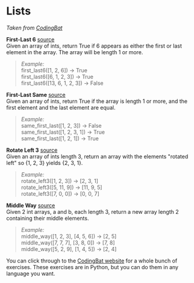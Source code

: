 # Lists

*Taken from [CodingBat](http://codingbat.com)*

**First-Last 6** [source](http://codingbat.com/prob/p181624)   
Given an array of ints, return True if 6 appears as either the first or last element in the array. The array will be length 1 or more. 

> *Example:*    
first_last6([1, 2, 6]) → True  
first_last6([6, 1, 2, 3]) → True  
first_last6([13, 6, 1, 2, 3]) → False  

**First-Last Same** [source](http://codingbat.com/prob/p179078)  
Given an array of ints, return True if the array is length 1 or more, and the first element and the last element are equal.   
> *Example:*    
same_first_last([1, 2, 3]) → False  
same_first_last([1, 2, 3, 1]) → True  
same_first_last([1, 2, 1]) → True  

**Rotate Left 3** [source](http://codingbat.com/prob/p148661)    
Given an array of ints length 3, return an array with the elements "rotated left" so {1, 2, 3} yields {2, 3, 1}.   

> *Example:*    
rotate_left3([1, 2, 3]) → [2, 3, 1]  
rotate_left3([5, 11, 9]) → [11, 9, 5]  
rotate_left3([7, 0, 0]) → [0, 0, 7]  

**Middle Way** [source](http://codingbat.com/prob/p171011)    
Given 2 int arrays, a and b, each length 3, return a new array length 2 containing their middle elements.    

> *Example:*    
middle_way([1, 2, 3], [4, 5, 6]) → [2, 5]  
middle_way([7, 7, 7], [3, 8, 0]) → [7, 8]  
middle_way([5, 2, 9], [1, 4, 5]) → [2, 4]  

You can click through to the [CodingBat website](http://codingbat.com/python/List-1) for a whole bunch of exercises. These exercises are in Python, but you can do them in any language you want. 

